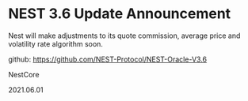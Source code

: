 # NEST 3.6 Update Announcement

Nest will make adjustments to its quote commission, average price and volatility rate algorithm soon.

github: https://github.com/NEST-Protocol/NEST-Oracle-V3.6

NestCore

2021.06.01
